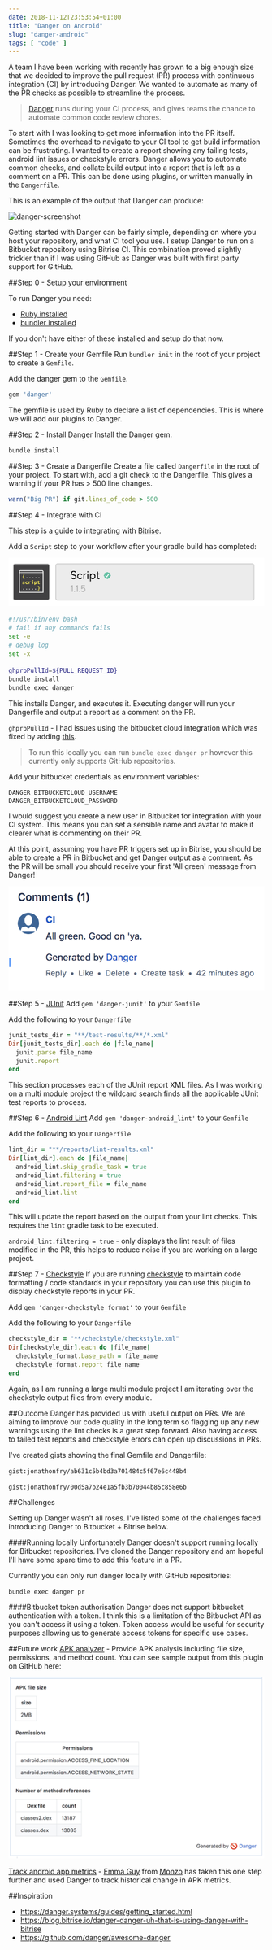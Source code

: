 ```yaml
---
date: 2018-11-12T23:53:54+01:00
title: "Danger on Android"
slug: "danger-android"
tags: [ "code" ]
---
```


A team I have been working with recently has grown to a big enough size that we decided to improve the pull request (PR) process with continuous integration (CI) by introducing Danger. We wanted to automate as many of the PR checks as possible to streamline the process.

> [Danger](https://github.com/danger/danger) runs during your CI process, and gives teams the chance to automate common code review chores.

To start with I was looking to get more information into the PR itself. Sometimes the overhead to navigate to your CI tool to get build information can be frustrating. I wanted to create a report showing any failing tests, android lint issues or checkstyle errors.
Danger allows you to automate common checks, and collate build output into a report that is left as a comment on a PR. This can be done using plugins, or written manually in the `Dangerfile`.

This is an example of the output that Danger can produce:

![danger-screenshot](https://danger.systems/images/danger-screenshot-074f084c.png)

Getting started with Danger can be fairly simple, depending on where you host your repository, and what CI tool you use. 
I setup Danger to run on a Bitbucket repository using Bitrise CI. This combination proved slightly trickier than if I was using GitHub as Danger was built with first party support for GitHub.

##Step 0 - Setup your environment

To run Danger you need:
* [Ruby installed](https://www.ruby-lang.org/en/documentation/installation/)
* [bundler installed](https://bundler.io/)

If you don't have either of these installed and setup do that now.

##Step 1 - Create your Gemfile
Run `bundler init` in the root of your project to create a `Gemfile`.

Add the danger gem to the `Gemfile`.

```ruby
gem 'danger'
```

The gemfile is used by Ruby to declare a list of dependencies. This is where we will add our plugins to Danger.

##Step 2 - Install Danger
Install the Danger gem.
```ruby
bundle install
```

##Step 3 - Create a Dangerfile
Create a file called `Dangerfile` in the root of your project.
To start with, add a git check to the Dangerfile. This gives a warning if your PR has > 500 line changes.
```ruby
warn("Big PR") if git.lines_of_code > 500
```

##Step 4 - Integrate with CI

This step is a guide to integrating with [Bitrise](https://www.bitrise.io/). 

Add a `Script` step to your workflow after your gradle build has completed:

![script-step](./script-step.png)

```bash
#!/usr/bin/env bash
# fail if any commands fails
set -e
# debug log
set -x

ghprbPullId=${PULL_REQUEST_ID}
bundle install
bundle exec danger
```
This installs Danger, and executes it. Executing danger will run your Dangerfile and output a report as a comment on the PR.

`ghprbPullId` - I had issues using the bitbucket cloud integration which was fixed by adding [this](https://github.com/danger/danger/issues/763#issuecomment-288801845).

> To run this locally you can run `bundle exec danger pr` however this currently only supports GitHub repositories.


Add your bitbucket credentials as environment variables:
```
DANGER_BITBUCKETCLOUD_USERNAME
DANGER_BITBUCKETCLOUD_PASSWORD
```

I would suggest you create a new user in Bitbucket for integration with your CI system. This means you can set a sensible name and avatar to make it clearer what is commenting on their PR.

At this point, assuming you have PR triggers set up in Bitrise, you should be able to create a PR in Bitbucket and get Danger output as a comment. As the PR will be small you should receive your first 'All green' message from Danger!

![bitbucket-danger-comment](./bitbucket-danger-comment.png)

##Step 5 - [JUnit](https://github.com/orta/danger-junit) 
Add `gem 'danger-junit'` to your `Gemfile`

Add the following to your `Dangerfile`

```ruby
junit_tests_dir = "**/test-results/**/*.xml"
Dir[junit_tests_dir].each do |file_name|
  junit.parse file_name
  junit.report
end
```

This section processes each of the JUnit report XML files.
As I was working on a multi module project the wildcard search finds all the applicable JUnit test reports to process.

##Step 6 - [Android Lint](https://github.com/loadsmart/danger-android_lint)
Add `gem 'danger-android_lint'` to your `Gemfile`

Add the following to your `Dangerfile`

```ruby
lint_dir = "**/reports/lint-results.xml"
Dir[lint_dir].each do |file_name|
  android_lint.skip_gradle_task = true
  android_lint.filtering = true
  android_lint.report_file = file_name
  android_lint.lint
end
```

This will update the report based on the output from your lint checks.
This requires the `lint` gradle task to be executed.


`android_lint.filtering = true` - only displays the lint result of files modified in the PR, this helps to reduce noise if you are working on a large project.

##Step 7 - [Checkstyle](https://github.com/noboru-i/danger-checkstyle_format)
If you are running [checkstyle](https://github.com/checkstyle/checkstyle) to maintain code formatting / code standards in your repository you can use this plugin to display checkstyle reports in your PR.

Add `gem 'danger-checkstyle_format'` to your `Gemfile`

Add the following to your `Dangerfile`

```ruby
checkstyle_dir = "**/checkstyle/checkstyle.xml"
Dir[checkstyle_dir].each do |file_name|
  checkstyle_format.base_path = file_name
  checkstyle_format.report file_name
end
```

Again, as I am running a large multi module project I am iterating over the checkstyle output files from every module.

##Outcome
Danger has provided us with useful output on PRs. We are aiming to improve our code quality in the long term so flagging up any new warnings using the lint checks is a great step forward. 
Also having access to failed test reports and checkstyle errors can open up discussions in PRs.

I've created gists showing the final Gemfile and Dangerfile:

`gist:jonathonfry/ab631c5b4bd3a701484c5f67e6c448b4`

`gist:jonathonfry/00d5a7b24e1a5fb3b70044b85c858e6b`

##Challenges

Setting up Danger wasn't all roses. I've listed some of the challenges faced introducing Danger to Bitbucket + Bitrise below.

####Running locally
Unfortunately Danger doesn't support running locally for Bitbucket repositories. I've cloned the Danger repository and am hopeful I'll have some spare time to add this feature in a PR.

Currently you can only run danger locally with GitHub repositories:

`bundle exec danger pr` 


####Bitbucket token authorisation
Danger does not support bitbucket authentication with a token. I think this is a limitation of the Bitbucket API as you can't access it using a token. 
Token access would be useful for security purposes allowing us to generate access tokens for specific use cases.

##Future work
[APK analyzer](https://github.com/STAR-ZERO/danger-apkanalyzer) - Provide APK analysis including file size, permissions, and method count. You can see sample output from this plugin on GitHub here:

![apk-analyzer-output](https://github.com/STAR-ZERO/danger-apkanalyzer/raw/master/image.png)

[Track android app metrics](https://medium.com/@emmaguy/tracking-android-app-metrics-431cbea2113d) - [Emma Guy](https://twitter.com/emmaguy) from [Monzo](https://monzo.com/) has taken this one step further and used Danger to track historical change in APK metrics.

##Inspiration
* https://danger.systems/guides/getting_started.html
* https://blog.bitrise.io/danger-danger-uh-that-is-using-danger-with-bitrise
* https://github.com/danger/awesome-danger
